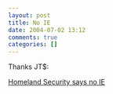 ```yaml
---
layout: post
title: No IE
date: 2004-07-02 13:12
comments: true
categories: []
---
```

Thanks JT$:

<a href="http://story.news.yahoo.com/news?tmpl=story&cid=74&e=3&u=/cmp/20040702/tc_cmp/22103407">Homeland Security says no IE</a>
